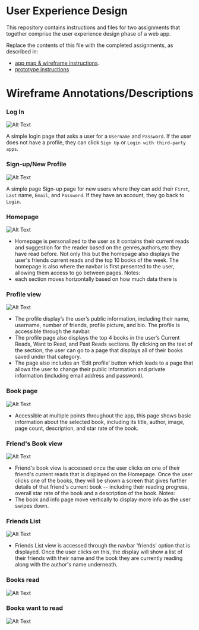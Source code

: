 # User Experience Design

This repository contains instructions and files for two assignments that together comprise the user experience design phase of a web app.

Replace the contents of this file with the completed assignments, as described in:

- [app map & wireframe instructions](instructions-0a-app-map-wireframes.md).
- [prototype instructions](instructions-0b-prototyping.md)

# Wireframe Annotations/Descriptions

### Log In

![Alt Text](images/login.png "Log In After Sign Up")

A simple login page that asks a user for a `Username` and `Password`. If the user does not have a profile, they can click `Sign Up` or `Login with third-party apps`.

### Sign-up/New Profile

![Alt Text](images/NewProfile.png "Create new profile")  

A simple page Sign-up page for new users where they can add their `First`, `Last` name, `Email`, and `Password`. If they have an account, they go back to `Login`.

### Homepage

![Alt Text](images/Homepage.png "Homepage")  

- Homepage is personalized to the user as it contains their current reads and suggestion for the reader
based on the genres,authors,etc they have read before. Not only this but the homepage also displays the user's
friends current reads and the top 10 books of the week. The homepage is also where the navbar is first presented
to the user, allowing them access to go between pages.
Notes:
- each section moves horizontally based on how much data there is

### Profile view

![Alt Text](images/ProfileView.png "Create new profile")

- The profile display’s the user’s public information, including their name, username, number of friends, profile picture, and bio. The profile is accessible through the navbar.
- The profile page also displays the top 4 books in the user’s Current Reads, Want to Read, and Past Reads sections. By clicking on the text of the section, the user can go to a page that displays all of their books saved under that category.
- The page also includes an ‘Edit profile’ button which leads to a page that allows the user to change their public information and private information (including email address and password).


### Book page

![Alt Text](images/BookPage.png "Page to view a book")

- Accessible at multiple points throughout the app, this page shows basic information about the selected book, including its title, author, image, page count, description, and star rate of the book.

### Friend's Book view

![Alt Text](images/FriendBookView.png "View a friend's books")

- Friend's book view is accessed once the user clicks on one of their friend's current reads that is
displayed on the Homepage. Once the user clicks one of the books, they will be shown a screen that
gives further details of that friend's current book -- including their reading progress, overall star rate
of the book and a description of the book.
Notes:
- The book and info page move vertically to display more info as the user swipes down.

### Friends List

![Alt Text](images/FriendsList.png "List of Friends")

- Friends List view is accessed through the navbar 'friends' option that is displayed. Once the user
clicks on this, the display will show a list of their friends with their name and the book they are currently
reading along with the author's name underneath.

### Books read 
![Alt Text](images/BooksRead.png "Books read")


### Books want to read 
![Alt Text](images/BooksWantToRead.png "Books want to read")
